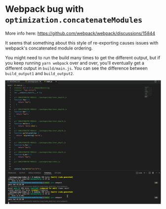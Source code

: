 # Webpack bug with `optimization.concatenateModules`

More info here: https://github.com/webpack/webpack/discussions/15844

It seems that something about this style of re-exporting causes issues with webpack's concatenated module ordering.

You might need to run the build many times to get the different output, but if you keep running `yarn webpack` over and over, you'll eventually get a different output in `build/main.js`. You can see the difference between `build_output1` and `build_output2`.

![](webpackBug.gif)